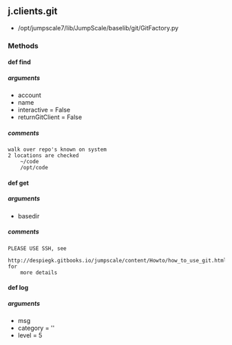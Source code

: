 ## j.clients.git

- /opt/jumpscale7/lib/JumpScale/baselib/git/GitFactory.py

### Methods

#### def find 

##### arguments

- account
- name
- interactive = False
- returnGitClient = False

##### comments

```
walk over repo's known on system
2 locations are checked
    ~/code
    /opt/code

```

#### def get 

##### arguments

- basedir

##### comments

```
PLEASE USE SSH, see
    http://despiegk.gitbooks.io/jumpscale/content/Howto/how_to_use_git.html for
    more details

```

#### def log 

##### arguments

- msg
- category = ''
- level = 5


